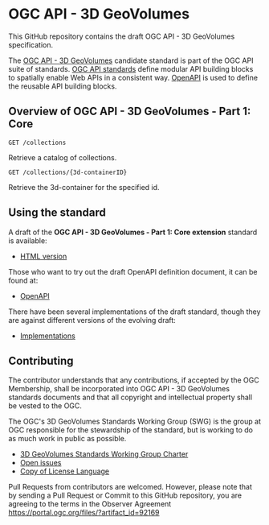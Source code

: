 # OGC API - 3D GeoVolumes

This GitHub repository contains the draft OGC API - 3D GeoVolumes specification.

The [OGC API - 3D GeoVolumes](https://ogcapi.ogc.org/geovolumes/) candidate standard is part of the OGC API suite of standards.
[OGC API standards](https://ogcapi.ogc.org) define modular API building blocks to spatially enable Web APIs in a consistent way.
[OpenAPI](http://openapis.org) is used to define the reusable API building blocks.

## Overview of OGC API - 3D GeoVolumes - Part 1: Core

```
GET /collections
```

Retrieve a catalog of collections.

```
GET /collections/{3d-containerID}
```

Retrieve the 3d-container for the specified id.

## Using the standard
A draft of the **OGC API - 3D GeoVolumes - Part 1: Core extension** standard is available:

* [HTML version](https://opengeospatial.github.io/ogcna-auto-review/22-029.html)

Those who want to try out the draft OpenAPI definition document, it can be found at:

* [OpenAPI](https://github.com/opengeospatial/ogcapi-3d-geovolumes/tree/main/standard/openapi)

There have been several implementations of the draft standard, though they are
against different versions of the evolving draft:

* [Implementations](https://github.com/opengeospatial/ogcapi-3d-geovolumes/tree/main/implementations)

## Contributing

The contributor understands that any contributions, if accepted by the OGC Membership, shall be incorporated into OGC API - 3D GeoVolumes standards documents and that all copyright and intellectual property shall be vested to the OGC.

The OGC's 3D GeoVolumes Standards Working Group (SWG) is the group at OGC responsible for the stewardship of the standard, but is working to do as much work in public as possible.

* [3D GeoVolumes Standards Working Group Charter](https://www.ogc.org/projects/groups/3dgeovolswg)
* [Open issues](https://github.com/opengeospatial/ogcapi-3d-geovolumes/issues)
* [Copy of License Language](https://github.com/opengeospatial/ogcapi-3d-geovolumes/blob/master/LICENSE)

Pull Requests from contributors are welcomed. However, please note that by sending a Pull Request or Commit to this GitHub repository, you are agreeing to the terms in the Observer Agreement https://portal.ogc.org/files/?artifact_id=92169
